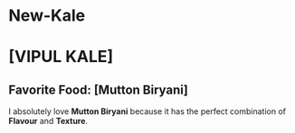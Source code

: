 # New-Kale
# [VIPUL KALE]

## Favorite Food: [Mutton Biryani]

I absolutely love **Mutton Biryani** because it has the perfect combination of **Flavour** and **Texture**. 
